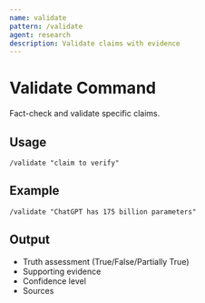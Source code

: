 ```yaml
---
name: validate
pattern: /validate
agent: research
description: Validate claims with evidence
---
```


# Validate Command

Fact-check and validate specific claims.

## Usage
`/validate "claim to verify"`

## Example
`/validate "ChatGPT has 175 billion parameters"`

## Output
- Truth assessment (True/False/Partially True)
- Supporting evidence
- Confidence level
- Sources